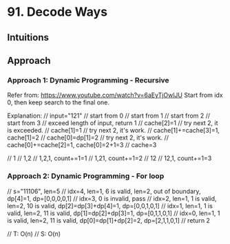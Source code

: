 # 91. Decode Ways

## Intuitions

## Approach
### Approach 1: Dynamic Programming - Recursive
Refer from: https://www.youtube.com/watch?v=6aEyTjOwlJU
Start from idx 0, then keep search to the final one.

Explanation:
// input="121"
// start from 0
//      start from 1
//          start from 2
//              start from 3
//              exceed length of input, return 1
//          cache[2]=1
//          try next 2, it is exceeded.
//      cache[1]=1
//      try next 2, it's work.
//      cache[1]+=cache[3]=1, cache[1]=2
//  cache[0]=dp[1]=2
//  try next 2, it's work.
//  cache[0]+=cache[2]=1, cache[0]=2+1=3
//  cache=3

// 1
// 1,2
// 1,2,1, count+=1=1
// 1,21, count+=1=2
// 12
// 12,1, count+=1=3

### Approach 2: Dynamic Programming - For loop
// s="11106", len=5
// idx=4,   len=1, 6 is valid, len=2, out of boundary, dp[4]=1, dp=[0,0,0,0,1]
// idx=3,   0 is invalid, pass
// idx=2,   len=1, 1 is valid, len=2, 10 is valid, dp[2]=dp[3]+dp[4]=1, dp=[0,0,1,0,1]
// idx=1,   len=1, 1 is valid, len=2, 11 is valid, dp[1]=dp[2]+dp[3]=1, dp=[0,1,1,0,1]
// idx=0,   len=1, 1 is valid, len=2, 11 is valid, dp[0]=dp[1]+dp[2]=2, dp=[2,1,1,0,1]
// return 2

// T: O(n)
// S: O(n)